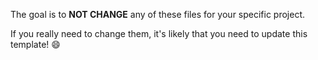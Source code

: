 The goal is to **NOT CHANGE** any of these files for your specific project.

If you really need to change them, it's likely that you need to update this template! :smile:
 
